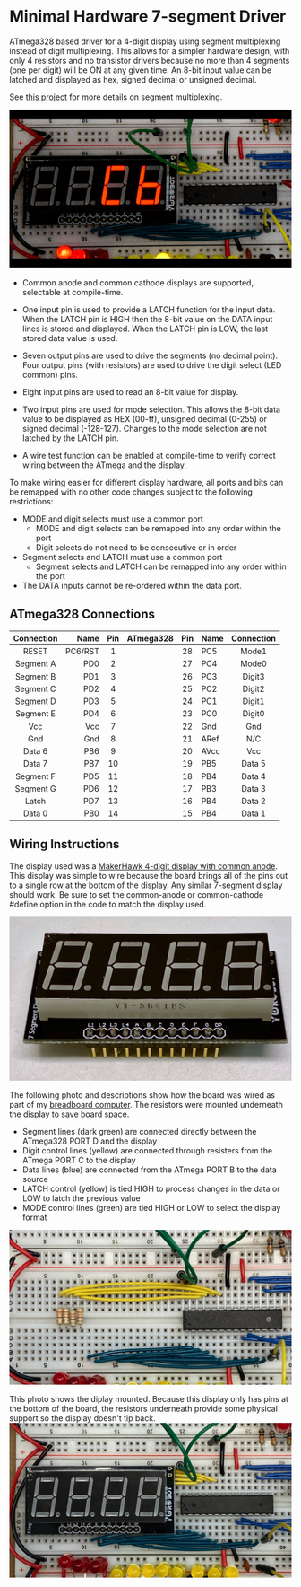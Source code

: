 
# Minimal Hardware 7-segment Driver

ATmega328 based driver for a 4-digit display using segment multiplexing instead of
digit multiplexing.  This allows for a simpler hardware design, with only 4 resistors
and no transistor drivers because no more than 4 segments (one per digit) will
be ON at any given time.  An 8-bit input value can be latched and displayed as
hex, signed decimal or unsigned decimal.

See [this project](https://github.com/gbhug5a/7-Segment-Displays-Multiplex-by-Segment)
for more details on segment multiplexing.

![display mode demo](images/demo.gif)

* Common anode and common cathode displays are supported, selectable at compile-time.

* One input pin is used to provide a LATCH function for the input data.  When the
LATCH pin is HIGH then the 8-bit value on the DATA input lines is stored and
displayed.  When the LATCH pin is LOW, the last stored data value is used.

* Seven output pins are used to drive the segments (no decimal point).
Four output pins (with resistors) are used to drive the digit select (LED common) pins.

* Eight input pins are used to read an 8-bit value for display.

* Two input pins are used for mode selection.  This allows the 8-bit data value to
be displayed as HEX (00-ff), unsigned decimal (0-255) or signed decimal (-128-127).
Changes to the mode selection are not latched by the LATCH pin.

* A wire test function can be enabled at compile-time to verify correct wiring between
the ATmega and the display.

To make wiring easier for different display hardware, all ports and bits can
be remapped with no other code changes subject to the following restrictions:
* MODE and digit selects must use a common port
  * MODE and digit selects can be remapped into any order within the port
  * Digit selects do not need to be consecutive or in order
* Segment selects and LATCH must use a common port
  * Segment selects and LATCH can be remapped into any order within the port
* The DATA inputs cannot be re-ordered within the data port.

## ATmega328 Connections

 Connection|Name|Pin|ATmega328 |Pin|Name|Connection
:---:|---:|:---:|:---:|:---:|:---|:---:
RESET|PC6/RST|1 | |28|PC5 |Mode1
Segment A|PD0|2 | |27|PC4 |Mode0
Segment B|PD1|3 | |26|PC3 |Digit3
Segment C|PD2|4 | |25|PC2 |Digit2
Segment D|PD3|5 | |24|PC1 |Digit1
Segment E|PD4|6 | |23|PC0 |Digit0
Vcc      |Vcc|7 | |22|Gnd |Gnd
Gnd      |Gnd|8 | |21|ARef|N/C
Data 6   |PB6|9 | |20|AVcc|Vcc
Data 7   |PB7|10| |19|PB5 |Data 5
Segment F|PD5|11| |18|PB4 |Data 4
Segment G|PD6|12| |17|PB3 |Data 3
Latch    |PD7|13| |16|PB4 |Data 2
Data 0   |PB0|14| |15|PB4 |Data 1

## Wiring Instructions

The display used was a
[MakerHawk 4-digit display with common anode](https://www.amazon.com/gp/product/B07BMPPNQY/).
This display was simple to wire because the board brings all of the pins out to
a single row at the bottom of the display.  Any similar 7-segment display should
work.  Be sure to set the common-anode or common-cathode #define option in the
code to match the display used.

![](images/display.jpg)

The following photo and descriptions show how the board was wired as part of my
[breadboard computer](https://github.com/TomNisbet/breadboard-computer).
The resistors were mounted underneath the display to save board space.
* Segment lines (dark green) are connected directly between the ATmega328 PORT D
and the display
* Digit control lines (yellow) are connected through resisters from the ATmega
PORT C to the display
* Data lines (blue) are connected from the ATmega PORT B to the data source
* LATCH control (yellow) is tied HIGH to process changes in the data or LOW to latch the
previous value
* MODE control lines (green) are tied HIGH or LOW to select the display format

![](images/board-only.jpg)

This photo shows the diplay mounted.  Because this display only has pins at the
bottom of the board, the resistors underneath provide some physical support so
the display doesn't tip back.
![](images/board-with-display.jpg)
